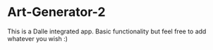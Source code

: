 # Art-Generator-2

This is a Dalle integrated app. Basic functionality but feel free to add whatever you wish :)

